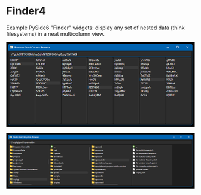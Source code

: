 # Finder4

Example PySide6 "Finder" widgets: display any set of nested data (think filesystems) in a neat multicolumn view.


![Generic browser](docs/screen1.png)

![Filesystem browser](docs/screen2.png)